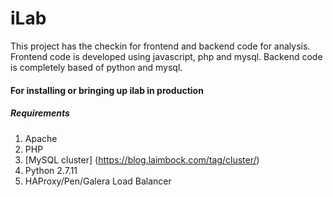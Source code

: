 # iLab

This project has the checkin for frontend and backend code for analysis.
Frontend code is developed using javascript, php and mysql. Backend code is completely based of python and mysql.

#### For installing or bringing up ilab in production

##### Requirements
1. Apache
2. PHP
3. [MySQL cluster] (https://blog.laimbock.com/tag/cluster/)
4. Python 2.7.11
5. HAProxy/Pen/Galera Load Balancer
